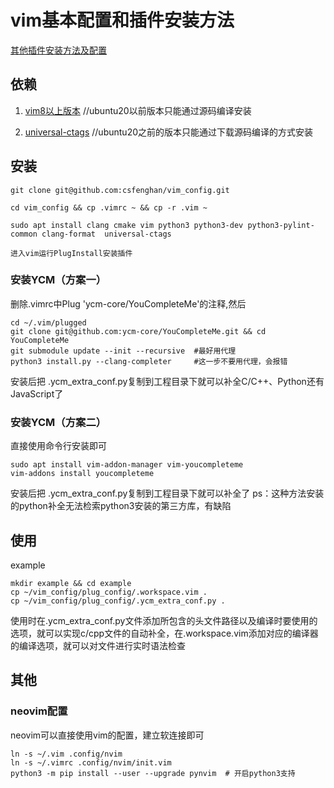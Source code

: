 # vim基本配置和插件安装方法

[其他插件安装方法及配置](./other_config/README.md)

## 依赖

1. [vim8以上版本](https://github.com/vim/vim)   //ubuntu20以前版本只能通过源码编译安装

2. [universal-ctags](https://github.com/universal-ctags/ctags)  //ubuntu20之前的版本只能通过下载源码编译的方式安装


## 安装
    git clone git@github.com:csfenghan/vim_config.git

    cd vim_config && cp .vimrc ~ && cp -r .vim ~

    sudo apt install clang cmake vim python3 python3-dev python3-pylint-common clang-format  universal-ctags

    进入vim运行PlugInstall安装插件

### 安装YCM（方案一）
删除.vimrc中Plug 'ycm-core/YouCompleteMe'的注释,然后

    cd ~/.vim/plugged
    git clone git@github.com:ycm-core/YouCompleteMe.git && cd YouCompleteMe
    git submodule update --init --recursive  #最好用代理
    python3 install.py --clang-completer     #这一步不要用代理，会报错

安装后把 .ycm_extra_conf.py复制到工程目录下就可以补全C/C++、Python还有JavaScript了

### 安装YCM（方案二）
直接使用命令行安装即可

    sudo apt install vim-addon-manager vim-youcompleteme 
    vim-addons install youcompleteme

安装后把 .ycm_extra_conf.py复制到工程目录下就可以补全了
ps：这种方法安装的python补全无法检索python3安装的第三方库，有缺陷

## 使用

example

    mkdir example && cd example
    cp ~/vim_config/plug_config/.workspace.vim .
    cp ~/vim_config/plug_config/.ycm_extra_conf.py .

使用时在.ycm_extra_conf.py文件添加所包含的头文件路径以及编译时要使用的选项，就可以实现c/cpp文件的自动补全，在.workspace.vim添加对应的编译器的编译选项，就可以对文件进行实时语法检查

## 其他
### neovim配置
neovim可以直接使用vim的配置，建立软连接即可

    ln -s ~/.vim .config/nvim
    ln -s ~/.vimrc .config/nvim/init.vim
    python3 -m pip install --user --upgrade pynvim	# 开启python3支持

